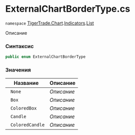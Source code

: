 
# ExternalChartBorderType.cs
`namespace` [TigerTrade.Chart](../../../../../TigerTrade.Chart.md).[Indicators](../../../../../TigerTrade.Chart/Indicators.md).[List](../../../../../TigerTrade.Chart/Indicators/List.md)



Описание

### Синтаксис
```csharp
public enum ExternalChartBorderType
```


### Значения
| Название | Описание |
| --- | --- |
| ` None` | *Описание* |
| ` Box` | *Описание* |
| ` ColoredBox` | *Описание* |
| ` Candle` | *Описание* |
| ` ColoredCandle` | *Описание* |




